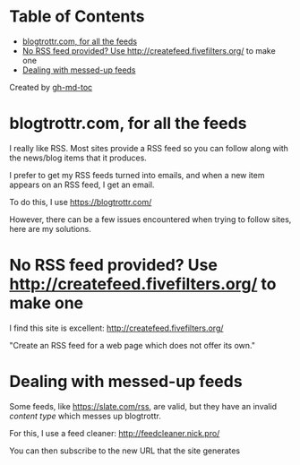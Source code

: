 
Table of Contents
=================

   * [blogtrottr.com, for all the feeds](#blogtrottrcom-for-all-the-feeds)
   * [No RSS feed provided? Use <a href="http://createfeed.fivefilters.org/" rel="nofollow">http://createfeed.fivefilters.org/</a> to make one](#no-rss-feed-provided-use-httpcreatefeedfivefiltersorg-to-make-one)
   * [Dealing with messed-up feeds](#dealing-with-messed-up-feeds)

Created by [gh-md-toc](https://github.com/ekalinin/github-markdown-toc)



# blogtrottr.com, for all the feeds
I really like RSS. Most sites provide a RSS feed so you can follow along with
the news/blog items that it produces.

I prefer to get my RSS feeds turned into emails, and when a new item appears on an RSS
feed, I get an email.

To do this, I use https://blogtrottr.com/

However, there can be a few issues encountered when trying to follow sites, here
are my solutions.

# No RSS feed provided? Use http://createfeed.fivefilters.org/ to make one

I find this site is excellent: http://createfeed.fivefilters.org/

"Create an RSS feed for a web page which does not offer its own."

# Dealing with messed-up feeds

Some feeds, like https://slate.com/rss, are valid, but they have an invalid
_content type_ which messes up blogtrottr.

For this, I use a feed cleaner: http://feedcleaner.nick.pro/

You can then subscribe to the new URL that the site generates
